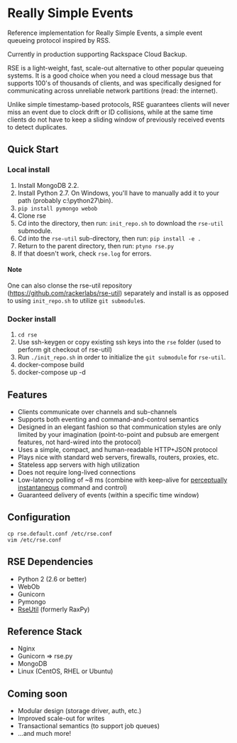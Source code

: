 # Really Simple Events

Reference implementation for Really Simple Events, a simple event
queueing protocol inspired by RSS.

Currently in production supporting Rackspace Cloud Backup.

RSE is a light-weight, fast, scale-out alternative to other popular
queueing systems. It is a good choice when you need a cloud message bus
that supports 100's of thousands of clients, and was specifically
designed for communicating across unreliable network partitions (read:
the internet).

Unlike simple timestamp-based protocols, RSE guarantees clients will
never miss an event due to clock drift or ID collisions, while at the
same time clients do not have to keep a sliding window of previously
received events to detect duplicates.

## Quick Start

### Local install

1. Install MongoDB 2.2.
1. Install Python 2.7. On Windows, you'll have to manually add it to
   your path (probably c:\python27\bin).
1. `pip install pymongo webob`
1. Clone rse
1. Cd into the directory, then run: `init_repo.sh` to download the
   `rse-util` submodule.
1. Cd into the `rse-util` sub-directory, then run: `pip install -e .`
1. Return to the parent directory, then run: `ptyno rse.py`
1. If that doesn't work, check `rse.log` for errors.

#### Note

One can also clonse the rse-util repository
(https://github.com/rackerlabs/rse-util) separately and install is as
opposed to using `init_repo.sh` to utilize `git submodule`s.

### Docker install

1. `cd rse`
1. Use ssh-keygen or copy existing ssh keys into the `rse` folder (used
   to perform git checkout of rse-util)
1. Run `./init_repo.sh` in order to initialize the `git submodule` for
   `rse-util`.
1. docker-compose build
1. docker-compose up -d

## Features

* Clients communicate over channels and sub-channels
* Supports both eventing and command-and-control semantics
* Designed in an elegant fashion so that communication styles are only
  limited by your imagination (point-to-point and pubsub are emergent
  features, not hard-wired into the protocol)  
* Uses a simple, compact, and human-readable HTTP+JSON protocol
* Plays nice with standard web servers, firewalls, routers, proxies,
  etc.
* Stateless app servers with high utilization
* Does not require long-lived connections
* Low-latency polling of ~8 ms (combine with keep-alive for
  [perceptually instantaneous][1] command and control)
* Guaranteed delivery of events (within a specific time window)

## Configuration

```
cp rse.default.conf /etc/rse.conf
vim /etc/rse.conf
```

## RSE Dependencies

* Python 2 (2.6 or better)
* WebOb
* Gunicorn
* Pymongo
* [RseUtil][2] (formerly RaxPy)

## Reference Stack

* Nginx
* Gunicorn => rse.py
* MongoDB
* Linux (CentOS, RHEL or Ubuntu)

## Coming soon

* Modular design (storage driver, auth, etc.)
* Improved scale-out for writes
* Transactional semantics (to support job queues)
* ...and much more!

[1]:http://asktog.com/basics/firstPrinciples.html#latencyReduction
[2]:https://github.com/rackerlabs/rse-util
